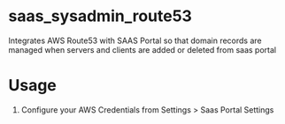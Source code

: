 
saas_sysadmin_route53
=====================
Integrates AWS Route53 with SAAS Portal so that domain records 
are managed when servers and clients are added or deleted from
saas portal


Usage
=====

1. Configure your AWS Credentials from Settings > Saas Portal Settings
